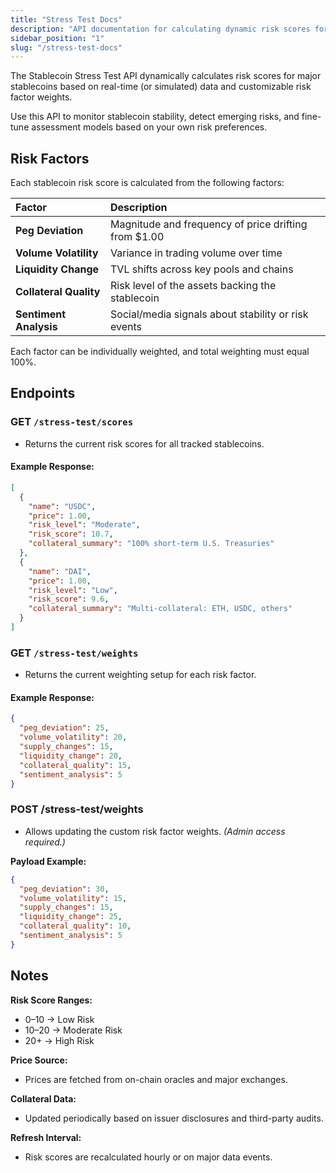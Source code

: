 ```yaml
---
title: "Stress Test Docs"
description: "API documentation for calculating dynamic risk scores for stablecoins based on peg deviation, liquidity, volume, collateral quality, and other adjustable risk factors."
sidebar_position: "1" 
slug: "/stress-test-docs"
---
```

The Stablecoin Stress Test API dynamically calculates risk scores for major stablecoins based on real-time (or simulated) data and customizable risk factor weights.


Use this API to monitor stablecoin stability, detect emerging risks, and fine-tune assessment models based on your own risk preferences.

## Risk Factors
Each stablecoin risk score is calculated from the following factors:

| Factor                 | Description                                           |
| :--------------------- | :---------------------------------------------------- |
| **Peg Deviation**      | Magnitude and frequency of price drifting from \$1.00 |
| **Volume Volatility**  | Variance in trading volume over time                  |
| **Liquidity Change**   | TVL shifts across key pools and chains                |
| **Collateral Quality** | Risk level of the assets backing the stablecoin       |
| **Sentiment Analysis** | Social/media signals about stability or risk events   |

Each factor can be individually weighted, and total weighting must equal 100%.

## Endpoints

### GET `/stress-test/scores`
- Returns the current risk scores for all tracked stablecoins.

#### Example Response:
```json
[
  {
    "name": "USDC",
    "price": 1.00,
    "risk_level": "Moderate",
    "risk_score": 10.7,
    "collateral_summary": "100% short-term U.S. Treasuries"
  },
  {
    "name": "DAI",
    "price": 1.00,
    "risk_level": "Low",
    "risk_score": 9.6,
    "collateral_summary": "Multi-collateral: ETH, USDC, others"
  }
]
```

### GET `/stress-test/weights`
- Returns the current weighting setup for each risk factor.

#### Example Response:
```json
{
  "peg_deviation": 25,
  "volume_volatility": 20,
  "supply_changes": 15,
  "liquidity_change": 20,
  "collateral_quality": 15,
  "sentiment_analysis": 5
}
```

### POST /stress-test/weights
- Allows updating the custom risk factor weights.
  _(Admin access required.)_

**Payload Example:**
```json
{
  "peg_deviation": 30,
  "volume_volatility": 15,
  "supply_changes": 15,
  "liquidity_change": 25,
  "collateral_quality": 10,
  "sentiment_analysis": 5
}
```

## Notes
**Risk Score Ranges:**

- 0–10 → Low Risk
- 10–20 → Moderate Risk
- 20\+ → High Risk

**Price Source:**
- Prices are fetched from on-chain oracles and major exchanges.

**Collateral Data:**
- Updated periodically based on issuer disclosures and third-party audits.

**Refresh Interval:**
- Risk scores are recalculated hourly or on major data events.